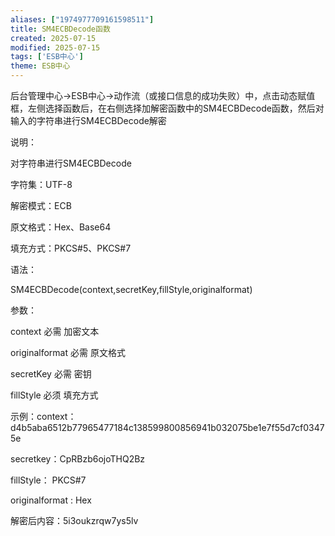 ```yaml
---
aliases: ["1974977709161598511"]
title: SM4ECBDecode函数
created: 2025-07-15
modified: 2025-07-15
tags: ['ESB中心']
theme: ESB中心
---
```


后台管理中心->ESB中心->动作流（或接口信息的成功失败）中，点击动态赋值框，左侧选择函数后，在右侧选择加解密函数中的SM4ECBDecode函数，然后对输入的字符串进行SM4ECBDecode解密

说明：

对字符串进行SM4ECBDecode

字符集：UTF-8

解密模式：ECB

原文格式：Hex、Base64

填充方式：PKCS#5、PKCS#7

语法：

SM4ECBDecode(context,secretKey,fillStyle,originalformat)

参数：

context 必需 加密文本

originalformat 必需 原文格式

secretKey 必需 密钥

fillStyle 必须 填充方式

示例：context：d4b5aba6512b77965477184c138599800856941b032075be1e7f55d7cf03475e

secretkey：CpRBzb6ojoTHQ2Bz

fillStyle： PKCS#7

originalformat : Hex

解密后内容：5i3oukzrqw7ys5lv